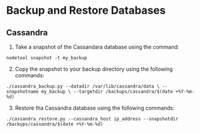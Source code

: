 #  Backup and Restore Databases

## Cassandra

1. Take a snapshot of the Cassandara database using the command:

`nodetool snapshot -t my_backup`

2. Copy the snapshot to your backup directory using the following commands:

`./cassandra_backup.py --datadir /var/lib/cassandra/data \
                      --snapshotname my_backup \
                      --targetdir /backups/cassandra/$(date +%Y-%m-%d)`

3. Restore tha Cassandra database using the following commands:

`./cassandra_restore.py --cassandra_host ip_address
                       --snapshotdir /backups/cassandra/$(date +%Y-%m-%d)`
